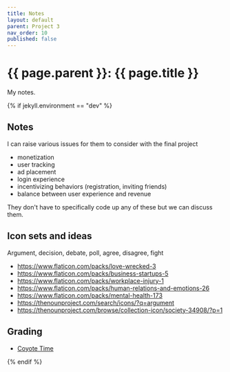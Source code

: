 ```yaml
---
title: Notes
layout: default
parent: Project 3
nav_order: 10
published: false
---
```


# {{ page.parent }}: {{ page.title }}

My notes.

{% if jekyll.environment == "dev" %}

## Notes

I can raise various issues for them to consider with the final project

- monetization
- user tracking
- ad placement
- login experience
- incentivizing behaviors (registration, inviting friends)
- balance between user experience and revenue

They don't have to specifically code up any of these but we can discuss them.

## Icon sets and ideas

Argument, decision, debate, poll, agree, disagree, fight

- <https://www.flaticon.com/packs/love-wrecked-3>
- <https://www.flaticon.com/packs/business-startups-5>
- <https://www.flaticon.com/packs/workplace-injury-1>
- <https://www.flaticon.com/packs/human-relations-and-emotions-26>
- <https://www.flaticon.com/packs/mental-health-173>
- <https://thenounproject.com/search/icons/?q=argument>
- <https://thenounproject.com/browse/collection-icon/society-34908/?p=1>

## Grading

- [Coyote Time](https://blogs.bsu.edu/teaching-innovation/2023/11/15/coyote-time-games-teach-forgiveness-learning/)

{% endif %}


